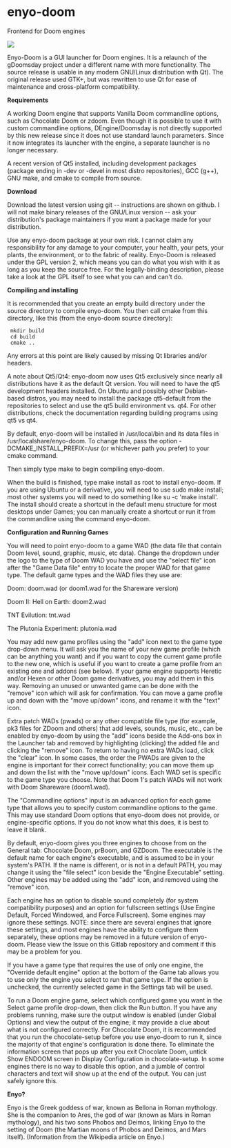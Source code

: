 enyo-doom
=========

Frontend for Doom engines

![](https://i.imgur.com/2Y6Gaef.png)

Enyo-Doom is a GUI launcher for Doom engines. It is a relaunch of the gDoomsday project under a different name with more functionality. The source release is usable in any modern GNU/Linux distribution with Qt). The original release used GTK+, but was rewritten to use Qt for ease of maintenance and cross-platform compatibility.

**Requirements**

A working Doom engine that supports Vanilla Doom commandline options, such as Chocolate Doom or zdoom. Even though it is possible to use it with custom commandline options, DEngine/Doomsday is not directly supported by this new release since it does not use standard launch parameters.  Since it now integrates its launcher with the engine, a separate launcher is no longer necessary.

A recent version of Qt5 installed, including development packages (package ending in -dev or -devel in most distro repositories), GCC (g++), GNU make, and cmake to compile from source. 

**Download**

Download the latest version using git -- instructions are shown on github.  I will not make binary releases of the GNU/Linux version -- ask your distribution's package maintainers if you want a package made for your distribution.

Use any enyo-doom package at your own risk. I cannot claim any responsibility for any damage to your computer, your health, your pets, your plants, the environment, or to the fabric of reality. Enyo-Doom is released under the GPL version 2, which means you can do what you wish with it as long as you keep the source free. For the legally-binding description, please take a look at the GPL itself to see what you can and can't do.

**Compiling and installing**

It is recommended that you create an empty build directory under the source directory to compile enyo-doom. You then call cmake from this directory, like this (from the enyo-doom source directory):

     mkdir build
     cd build
     cmake ..

Any errors at this point are likely caused by missing Qt libraries and/or headers.

A note about Qt5/Qt4: enyo-doom now uses Qt5 exclusively since nearly all distributions have it as the default Qt version.  You will need to have the qt5 development headers installed.  On Ubuntu and possibly other Debian-based distros, you may need to install the package qt5-default from the repositories to select and use the qt5 build environment vs. qt4.  For other distributions, check the documentation regarding building programs using qt5 vs qt4.

By default, enyo-doom will be installed in /usr/local/bin and its data files in /usr/localshare/enyo-doom. To change this, pass the option -DCMAKE_INSTALL_PREFIX=/usr (or whichever path you prefer) to your cmake command.

Then simply type make to begin compiling enyo-doom.

When the build is finished, type make install as root to install enyo-doom. If you are using Ubuntu or a derivative, you will need to use sudo make install; most other systems you will need to do something like su -c 'make install'. The install should create a shortcut in the default menu structure for most desktops under Games; you can manually create a shortcut or run it from the commandline using the command enyo-doom.

**Configuration and Running Games**

You will need to point enyo-doom to a game WAD (the data file that contain Doom level, sound, graphic, music, etc data). Change the dropdown under the logo to the type of Doom WAD you have and use the "select file" icon after the "Game Data file" entry to locate the proper WAD for that game type. The default game types and the WAD files they use are:

Doom: doom.wad (or doom1.wad for the Shareware version) 

Doom II: Hell on Earth: doom2.wad 

TNT Evilution: tnt.wad 

The Plutonia Experiment: plutonia.wad 


You may add new game profiles using the "add" icon next to the game type drop-down menu. It will ask you the name of your new game profile (which can be anything you want) and if you want to copy the current game profile to the new one, which is useful if you want to create a game profile from an existing one and addons (see below). If your game engine supports Heretic and/or Hexen or other Doom game derivatives, you may add them in this way. Removing an unused or unwanted game can be done with the "remove" icon which will ask for confirmation.  You can move a game profile up and down with the "move up/down" icons, and rename it with the "text" icon.

Extra patch WADs (pwads) or any other compatible file type (for example, pk3 files for ZDoom and others) that add levels, sounds, music, etc., can be enabled by enyo-doom by using the "add" icons beside the Add-ons box in the Launcher tab and removed by highlighting (clicking) the added file and clicking the "remove" icon. To return to having no extra WADs load, click the "clear" icon. In some cases, the order the PWADs are given to the engine is important for their correct functionality; you can move them up and down the list with the "move up/down" icons.  Each WAD set is specific to the game type you choose. Note that Doom 1's patch WADs will not work with Doom Shareware (doom1.wad).

The "Commandline options" input is an advanced option for each game type that allows you to specify custom commandline options to the game. This may use standard Doom options that enyo-doom does not provide, or engine-specific options. If you do not know what this does, it is best to leave it blank.

By default, enyo-doom gives you three engines to choose from on the General tab: Chocolate Doom, prBoom, and GZDoom. The executable is the default name for each engine's executable, and is assumed to be in your system's PATH. If the name is different, or is not in a default PATH, you may change it using the "file select" icon  beside the "Engine Executable" setting. Other engines may be added using the "add" icon, and removed using the "remove" icon.

Each engine has an option to disable sound completely (for system compatibility purposes) and an option for fullscreen settings (Use Engine Default, Forced Windowed, and Force Fullscreen).  Some engines may ignore these settings.  NOTE: since there are several engines that ignore these settings, and most engines have the ability to configure them separately, these options may be removed in a future version of enyo-doom.  Please view the Issue on this Gitlab repository and comment if this may be a problem for you.

If you have a game type that requires the use of only one engine, the "Override default engine" option at the bottom of the Game tab allows you to use only the engine you select to run that game type. If the option is unchecked, the currently selected game in the Settings tab will be used.

To run a Doom engine game, select which configured game you want in the Select game profile drop-down, then click the Run button. If you have any problems running, make sure the output window is enabled (under Global Options) and view the output of the engine; it may provide a clue about what is not configured correctly. For Chocolate Doom, it is recommended that you run the chocolate-setup before you use enyo-doom to run it, since the majority of that engine's configuration is done there. To eliminate the information screen that pops up after you exit Chocolate Doom, untick Show ENDOOM screen in Display Configuration in chocolate-setup. In some engines there is no way to disable this option, and a jumble of control characters and text will show up at the end of the output. You can just safely ignore this.  

**Enyo?**

Enyo is the Greek goddess of war, known as Bellona in Roman mythology. She is the companion to Ares, the god of war (known as Mars in Roman mythology), and his two sons Phobos and Deimos, linking Enyo to the setting of Doom (the Martian moons of Phobos and Deimos, and Mars itself). (Information from the Wikipedia article on Enyo.) 
